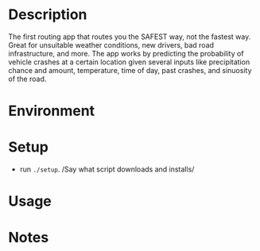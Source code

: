 # Description

The first routing app that routes you the SAFEST way, not the fastest way. Great for unsuitable weather conditions, new drivers, bad road infrastructure, and more. The app works by predicting the probability of vehicle crashes at a certain location given several inputs like precipitation chance and amount, temperature, time of day, past crashes, and sinuosity of the road. 

# Environment

# Setup

- run `./setup`.
/Say what script downloads and installs/ 

# Usage


# Notes
